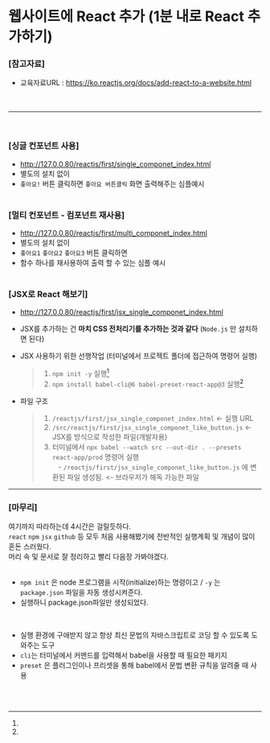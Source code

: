 # 웹사이트에 React 추가 (1분 내로 React 추가하기)

### **[참고자료]**
* 교육자료URL : https://ko.reactjs.org/docs/add-react-to-a-website.html  
<br /><br />
---
<br />

### **[싱글 컨포넌트 사용]**
* http://127.0.0.80/reactjs/first/single_componet_index.html  
* 별도의 설치 없이 
* `좋아요!` 버튼 클릭하면 `좋아요 버튼클릭` 화면 출력해주는 심플예시
<br /><br />

### **[멀티 컨포넌트 - 컴포넌트 재사용]**
* http://127.0.0.80/reactjs/first/multi_componet_index.html
* 별도의 설치 없이  
* `좋아요1` `좋아요2` `좋아요3` 버튼 클릭하면
* 함수 하나를 재사용하여 출력 할 수 있는 심플 예시
<br /><br />

### **[JSX로 React 해보기]**
* http://127.0.0.80/reactjs/first/jsx_single_componet_index.html 
* JSX를 추가하는 건 **마치 CSS 전처리기를 추가하는 것과 같다** (`Node.js` 만 설치하면 된다)
* JSX 사용하기 위한 선행작업 (터미널에서 프로젝트 폴더에 접근하여 명령어 실행)
   
    > 1. `npm init -y` 실행[^1]
    > 1. `npm install babel-cli@6 babel-preset-react-app@3` 실행[^2]

* 파일 구조  
    > 1. `/reactjs/first/jsx_single_componet_index.html` <- 실행 URL  
    > 2. `/src/reactjs/first/jsx_single_componet_like_button.js`  <- JSX를 방식으로 작성한 파일(개발자용)  
    > 3. 터미널에서 `npx babel --watch src --out-dir . --presets react-app/prod` 명령어 실행  
    > &nbsp;&nbsp; - `/reactjs/first/jsx_single_componet_like_button.js` 에 변환된 파일 생성됨. <- 브라우저가 해독 가능한 파일
    
    
--- 
### **[마무리]**  
여기까지 따라하는데 4시간은 걸릴듯하다.   
`react` `npm` `jsx` `github` 등 모두 처음 사용해봤기에 전반적인 실행계획 및 개념이 많이 혼돈 스러웠다.  
머리 속 및 문서로 잘 정리하고 빨리 다음장 가봐야겠다. 
<br /><br />

[^1]:  
* `npm init` 은 node 프로그램을 시작(initialize)하는 명령이고 / `-y` 는 `package.json` 파일을 자동 생성시켜준다.  
* 실행하니 package.json파일만 생성되었다.  
<br />

[^2]: 
* 실행 환경에 구애받지 않고 항상 최신 문법의 자바스크립트로 코딩 할 수 있도록 도와주는 도구  
* `cli`는 터미널에서 커맨드를 입력해서 babel을 사용할 때 필요한 패키지  
* `preset` 은 플러그인이나 프리셋을 통해 babel에서 문법 변환 규칙을 알려줄 때 사용
<br />
<br />

